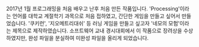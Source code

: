 2017년 1월 프로그래밍을 처음 배우고 난후 처음 만든 작품입니다. 
'Processing'이라는 언어를 대학교 계절학기 과목으로 처음 접하였고, 간단한 게임을 만들고 싶어서 만들었습니다. 
'쿠키런', '지오메트리대쉬' 등 러닝 게임을 만들고 싶고자 '네모의 모험'이라는 제목으로 제작하였습니다.
소프트웨어 교내 경시대회에서 이 작품으로 장려상을 수상하였지만, 완성 파일을 분실하여 미완성 파일을 올리게 되었습니다.
